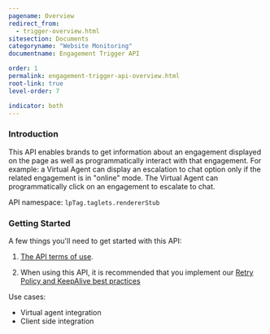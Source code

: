 ```yaml
---
pagename: Overview
redirect_from:
  - trigger-overview.html
sitesection: Documents
categoryname: "Website Monitoring"
documentname: Engagement Trigger API

order: 1
permalink: engagement-trigger-api-overview.html
root-link: true
level-order: 7

indicator: both
---
```

### Introduction

This API enables brands to get information about an engagement displayed on the page as well as programmatically interact with that engagement. For example: a Virtual Agent can display an escalation to chat option only if the related engagement is in "online" mode. The Virtual Agent can programmatically click on an engagement to escalate to chat.

API namespace: ```lpTag.taglets.rendererStub```

### Getting Started

A few things you'll need to get started with this API:

1. [The API terms of use](https://www.liveperson.com/policies/apitou).

2. When using this API, it is recommended that you implement our [Retry Policy and KeepAlive best practices](guides-retry-policy.html)



Use cases:

- Virtual agent integration
- Client side integration
